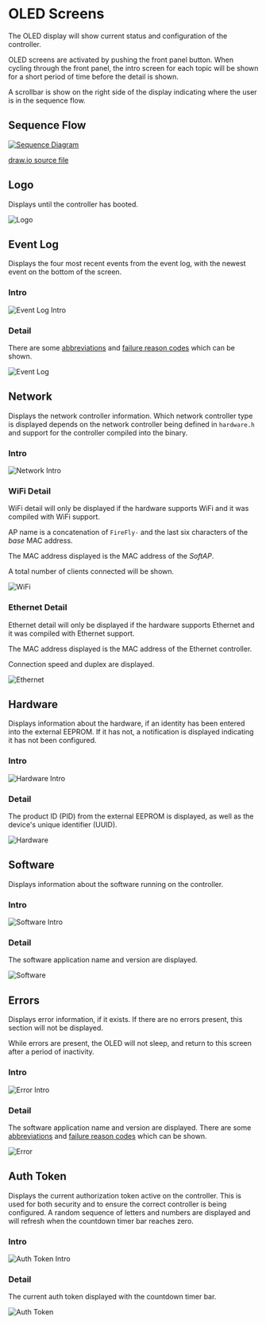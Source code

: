 # OLED Screens
The OLED display will show current status and configuration of the controller.

OLED screens are activated by pushing the front panel button.  When cycling through the front panel, the intro screen for each topic will be shown for a short period of time before the detail is shown.

A scrollbar is show on the right side of the display indicating where the user is in the sequence flow.


## Sequence Flow
[![Sequence Diagram](./images/sequence.drawio.svg)](https://raw.githubusercontent.com/BrentIO/FireFly/main/controller/support/OLED_screens/images/sequence.drawio.svg)

[draw.io source file](https://raw.githubusercontent.com/BrentIO/FireFly/main/controller/support/OLED_screens/sequence.drawio)

## Logo
Displays until the controller has booted.

![Logo](./images/logo.svg)


## Event Log
Displays the four most recent events from the event log, with the newest event on the bottom of the screen.

### Intro
![Event Log Intro](./images/event_log_intro.svg)

### Detail
There are some [abbreviations](/controller/support/abbreviations) and [failure reason codes](/controller/support/failure_reason_codes) which can be shown.

![Event Log](./images/event_log.svg)


## Network
Displays the network controller information.  Which network controller type is displayed depends on the network controller being defined in `hardware.h` and support for the controller compiled into the binary.

### Intro
![Network Intro](./images/network_intro.svg)

### WiFi Detail
WiFi detail will only be displayed if the hardware supports WiFi and it was compiled with WiFi support.

AP name is a concatenation of `FireFly-` and the last six characters of the _base_ MAC address.

The MAC address displayed is the MAC address of the _SoftAP_.

A total number of clients connected will be shown.

![WiFi](./images/wifi.svg)


### Ethernet Detail
Ethernet detail will only be displayed if the hardware supports Ethernet and it was compiled with Ethernet support.

The MAC address displayed is the MAC address of the Ethernet controller.

Connection speed and duplex are displayed.

![Ethernet](./images/ethernet.svg)


## Hardware
Displays information about the hardware, if an identity has been entered into the external EEPROM.  If it has not, a notification is displayed indicating it has not been configured.

### Intro
![Hardware Intro](./images/hardware_intro.svg)

### Detail
The product ID (PID) from the external EEPROM is displayed, as well as the device's unique identifier (UUID).

![Hardware](./images/hardware.svg)


## Software
Displays information about the software running on the controller.

### Intro
![Software Intro](./images/software_intro.svg)

### Detail
The software application name and version are displayed.

![Software](./images/software.svg)


## Errors
Displays error information, if it exists.  If there are no errors present, this section will not be displayed.  

While errors are present, the OLED will not sleep, and return to this screen after a period of inactivity.

### Intro
![Error Intro](./images/error_intro.svg)

### Detail
The software application name and version are displayed.  There are some [abbreviations](/controller/support/abbreviations) and [failure reason codes](/controller/support/failure_reason_codes) which can be shown.

![Error](./images/error.svg)


## Auth Token
Displays the current authorization token active on the controller.  This is used for both security and to ensure the correct controller is being configured.  A random sequence of letters and numbers are displayed and will refresh when the countdown timer bar reaches zero.

### Intro
![Auth Token Intro](./images/auth_token_intro.svg)

### Detail
The current auth token displayed with the countdown timer bar.

![Auth Token](./images/auth_token.svg)
